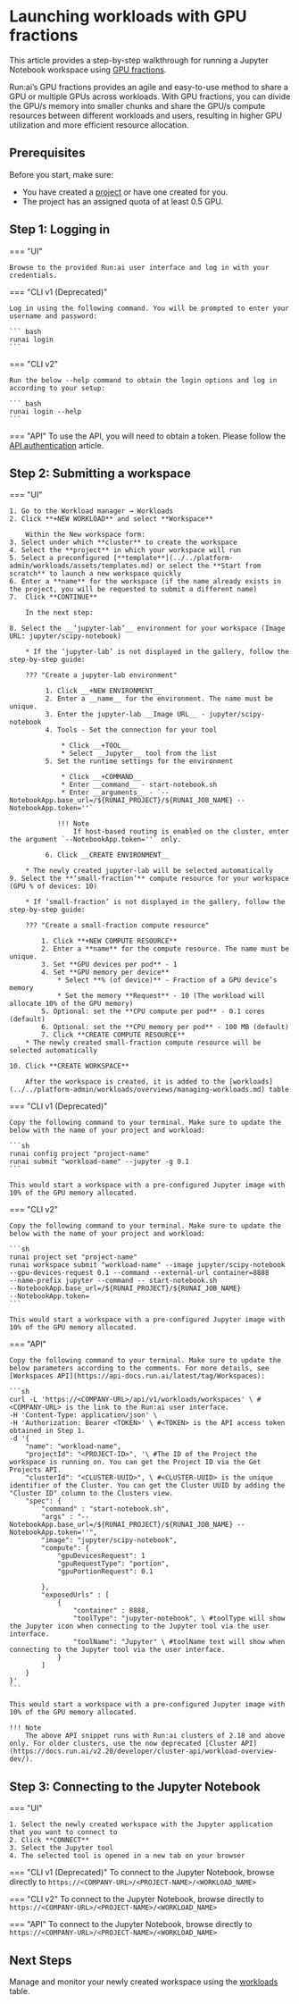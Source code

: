 # Launching workloads with GPU fractions

This article provides a step-by-step walkthrough for running a Jupyter Notebook workspace using [GPU fractions](fractions.md).

Run:ai’s GPU fractions provides an agile and easy-to-use method to share a GPU or multiple GPUs across workloads. With GPU fractions, you can divide the GPU/s memory into smaller chunks and share the GPU/s compute resources between different workloads and users, resulting in higher GPU utilization and more efficient resource allocation.

## Prerequisites

Before you start, make sure:

* You have created a [project](../../platform-admin/aiinitiatives/org/projects.md) or have one created for you.
* The project has an assigned quota of at least 0.5 GPU.

## Step 1: Logging in

=== "UI"

    Browse to the provided Run:ai user interface and log in with your credentials.

=== "CLI v1 (Deprecated)"

    Log in using the following command. You will be prompted to enter your username and password:
     
    ``` bash
    runai login
    ```

=== "CLI v2"

    Run the below --help command to obtain the login options and log in according to your setup:
    
    ``` bash
    runai login --help  
    ```

=== "API"
    To use the API, you will need to obtain a token. Please follow the [API authentication](../../developer/rest-auth.md) article.

## Step 2: Submitting a workspace

=== "UI"

    1. Go to the Workload manager → Workloads
    2. Click **+NEW WORKLOAD** and select **Workspace**

        Within the New workspace form:
    3. Select under which **cluster** to create the workspace
    4. Select the **project** in which your workspace will run
    5. Select a preconfigured [**template**](../../platform-admin/workloads/assets/templates.md) or select the **Start from scratch** to launch a new workspace quickly
    6. Enter a **name** for the workspace (if the name already exists in the project, you will be requested to submit a different name)
    7.  Click **CONTINUE**

        In the next step:
    
    8. Select the __‘jupyter-lab’__ environment for your workspace (Image URL: jupyter/scipy-notebook)
        
        * If the ‘jupyter-lab’ is not displayed in the gallery, follow the step-by-step guide: 

        ??? "Create a jupyter-lab environment"

             1. Click __+NEW ENVIRONMENT__
             2. Enter a __name__ for the environment. The name must be unique.
             3. Enter the jupyter-lab __Image URL__ - jupyter/scipy-notebook
             4. Tools - Set the connection for your tool 

                 * Click __+TOOL__
                 * Select __Jupyter__ tool from the list
             5. Set the runtime settings for the environment 

                 * Click __+COMMAND__ 
                 * Enter __command__ - start-notebook.sh
                 * Enter __arguments__ - `--NotebookApp.base_url=/${RUNAI_PROJECT}/${RUNAI_JOB_NAME} --NotebookApp.token=''`
               
                !!! Note
                    If host-based routing is enabled on the cluster, enter the argument `--NotebookApp.token=''` only.

             6. Click __CREATE ENVIRONMENT__
            
        * The newly created jupyter-lab will be selected automatically
    9. Select the **‘small-fraction’** compute resource for your workspace (GPU % of devices: 10)
       
        * If ‘small-fraction’ is not displayed in the gallery, follow the step-by-step guide:

        ??? "Create a small-fraction compute resource"

            1. Click **+NEW COMPUTE RESOURCE**
            2. Enter a **name** for the compute resource. The name must be unique.
            3. Set **GPU devices per pod** - 1
            4. Set **GPU memory per device**
                * Select **% (of device)** - Fraction of a GPU device’s memory
                * Set the memory **Request** - 10 (The workload will allocate 10% of the GPU memory)
            5. Optional: set the **CPU compute per pod** - 0.1 cores (default)
            6. Optional: set the **CPU memory per pod** - 100 MB (default)
            7. Click **CREATE COMPUTE RESOURCE**
        * The newly created small-fraction compute resource will be selected automatically

    10. Click **CREATE WORKSPACE**

        After the workspace is created, it is added to the [workloads](../../platform-admin/workloads/overviews/managing-workloads.md) table



=== "CLI v1 (Deprecated)"

    Copy the following command to your terminal. Make sure to update the below with the name of your project and workload:

    ```sh
    runai config project "project-name"
    runai submit "workload-name" --jupyter -g 0.1
    ```

    This would start a workspace with a pre-configured Jupyter image with 10% of the GPU memory allocated.

=== "CLI v2"

    Copy the following command to your terminal. Make sure to update the below with the name of your project and workload:

    ```sh
    runai project set "project-name"
    runai workspace submit "workload-name" --image jupyter/scipy-notebook 
    --gpu-devices-request 0.1 --command --external-url container=8888 
    --name-prefix jupyter --command -- start-notebook.sh 
    --NotebookApp.base_url=/${RUNAI_PROJECT}/${RUNAI_JOB_NAME} 
    --NotebookApp.token=
    ```

    This would start a workspace with a pre-configured Jupyter image with 10% of the GPU memory allocated.

=== "API"

    Copy the following command to your terminal. Make sure to update the below parameters according to the comments. For more details, see [Workspaces API](https://api-docs.run.ai/latest/tag/Workspaces):

    ```sh
    curl -L 'https://<COMPANY-URL>/api/v1/workloads/workspaces' \ #<COMPANY-URL> is the link to the Run:ai user interface.
    -H 'Content-Type: application/json' \
    -H 'Authorization: Bearer <TOKEN>' \ #<TOKEN> is the API access token obtained in Step 1. 
    -d '{ 
        "name": "workload-name", 
        "projectId": "<PROJECT-ID>", '\ #The ID of the Project the workspace is running on. You can get the Project ID via the Get Projects API. 
        "clusterId": "<CLUSTER-UUID>", \ #<CLUSTER-UUID> is the unique identifier of the Cluster. You can get the Cluster UUID by adding the "Cluster ID" column to the Clusters view. 
        "spec": {
            "command" : "start-notebook.sh",
            "args" : "--NotebookApp.base_url=/${RUNAI_PROJECT}/${RUNAI_JOB_NAME} --NotebookApp.token=''",
            "image": "jupyter/scipy-notebook",
            "compute": {
                "gpuDevicesRequest": 1
                "gpuRequestType": "portion",
                "gpuPortionRequest": 0.1

            },
            "exposedUrls" : [
                { 
                    "container" : 8888,
                    "toolType": "jupyter-notebook", \ #toolType will show the Jupyter icon when connecting to the Jupyter tool via the user interface. 
                    "toolName": "Jupyter" \ #toolName text will show when connecting to the Jupyter tool via the user interface. 
                }
            ]
        }
    }'
    ```

    This would start a workspace with a pre-configured Jupyter image with 10% of the GPU memory allocated.

    !!! Note
        The above API snippet runs with Run:ai clusters of 2.18 and above only. For older clusters, use the now deprecated [Cluster API](https://docs.run.ai/v2.20/developer/cluster-api/workload-overview-dev/).


## Step 3: Connecting to the Jupyter Notebook

=== "UI"

    1. Select the newly created workspace with the Jupyter application that you want to connect to
    2. Click **CONNECT**
    3. Select the Jupyter tool
    4. The selected tool is opened in a new tab on your browser


=== "CLI v1 (Deprecated)"
    To connect to the Jupyter Notebook, browse directly to `https://<COMPANY-URL>/<PROJECT-NAME>/<WORKLOAD_NAME>`

=== "CLI v2"
    To connect to the Jupyter Notebook, browse directly to `https://<COMPANY-URL>/<PROJECT-NAME>/<WORKLOAD_NAME>`

=== "API"
    To connect to the Jupyter Notebook, browse directly to `https://<COMPANY-URL>/<PROJECT-NAME>/<WORKLOAD_NAME>`
    
## Next Steps

Manage and monitor your newly created workspace using the [workloads](../../platform-admin/workloads/overviews/managing-workloads.md) table.